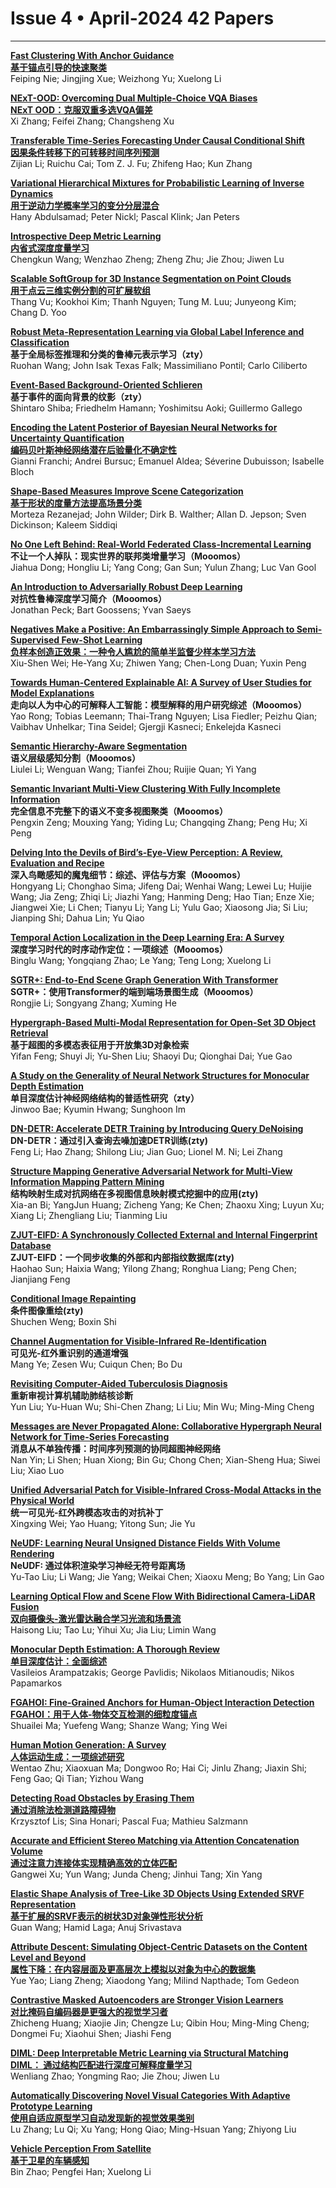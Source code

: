 # Issue 4 • April-2024 42 Papers
 
****

**[Fast Clustering With Anchor Guidance](https://ieeexplore.ieee.org/document/10262202/)**  
**[基于锚点引导的快速聚类](https://mp.weixin.qq.com/s/dB9ru8Ck3V3GutrEfBmmSg)**  
Feiping Nie; Jingjing Xue; Weizhong Yu; Xuelong Li

**[NExT-OOD: Overcoming Dual Multiple-Choice VQA Biases](https://ieeexplore.ieee.org/document/10107423/)**  
**[NExT OOD：克服双重多选VQA偏差](https://mp.weixin.qq.com/s/IGu_n8tfarnekjzaDxwQog)**  
Xi Zhang; Feifei Zhang; Changsheng Xu  

**[Transferable Time-Series Forecasting Under Causal Conditional Shift](https://ieeexplore.ieee.org/document/10214679/)**  
**[因果条件转移下的可转移时间序列预测](https://mp.weixin.qq.com/s/P09YQhviR9f-DkgW7YasBQ)**  
Zijian Li; Ruichu Cai; Tom Z. J. Fu; Zhifeng Hao; Kun Zhang  

**[Variational Hierarchical Mixtures for Probabilistic Learning of Inverse Dynamics](https://ieeexplore.ieee.org/document/10247551/)**  
**[用于逆动力学概率学习的变分分层混合](https://mp.weixin.qq.com/s/2kHuNIrnaDO7eXfyNVKuSQ)**  
Hany Abdulsamad; Peter Nickl; Pascal Klink; Jan Peters  

**[Introspective Deep Metric Learning](https://ieeexplore.ieee.org/document/10239539/)**  
**[内省式深度度量学习](https://mp.weixin.qq.com/s/tCcHZzdn0-FFujEWu4K2Ww)**   
Chengkun Wang; Wenzhao Zheng; Zheng Zhu; Jie Zhou; Jiwen Lu  

**[Scalable SoftGroup for 3D Instance Segmentation on Point Clouds](https://ieeexplore.ieee.org/document/10288416/)**  
**[用于点云三维实例分割的可扩展软组](https://mp.weixin.qq.com/s/palAozH73eZHTwJIUaaBAg)**  
Thang Vu; Kookhoi Kim; Thanh Nguyen; Tung M. Luu; Junyeong Kim; Chang D. Yoo  

**[Robust Meta-Representation Learning via Global Label Inference and Classification](https://ieeexplore.ieee.org/document/10298810/)**  
**基于全局标签推理和分类的鲁棒元表示学习（zty）**  
Ruohan Wang; John Isak Texas Falk; Massimiliano Pontil; Carlo Ciliberto  

**[Event-Based Background-Oriented Schlieren](https://ieeexplore.ieee.org/document/10301562/)**  
**基于事件的面向背景的纹影（zty）**  
Shintaro Shiba; Friedhelm Hamann; Yoshimitsu Aoki; Guillermo Gallego  

**[Encoding the Latent Posterior of Bayesian Neural Networks for Uncertainty Quantification](https://ieeexplore.ieee.org/document/10302334/)**  
**[编码贝叶斯神经网络潜在后验量化不确定性](https://mp.weixin.qq.com/s/f_06zgPMgQ00XSaluz3r5A)**  
Gianni Franchi; Andrei Bursuc; Emanuel Aldea; Séverine Dubuisson; Isabelle Bloch  

**[Shape-Based Measures Improve Scene Categorization](https://ieeexplore.ieee.org/document/10337773/)**  
**[基于形状的度量方法提高场景分类](https://mp.weixin.qq.com/s/E-WIeQ0zBeYnKrr2RbQgBA)**  
Morteza Rezanejad; John Wilder; Dirk B. Walther; Allan D. Jepson; Sven Dickinson; Kaleem Siddiqi  

**[No One Left Behind: Real-World Federated Class-Incremental Learning](https://ieeexplore.ieee.org/document/10323204/)**  
**不让一个人掉队：现实世界的联邦类增量学习（Mooomos）**  
Jiahua Dong; Hongliu Li; Yang Cong; Gan Sun; Yulun Zhang; Luc Van Gool  

**[An Introduction to Adversarially Robust Deep Learning](https://ieeexplore.ieee.org/document/10313059/)**  
**对抗性鲁棒深度学习简介（Mooomos）**  
Jonathan Peck; Bart Goossens; Yvan Saeys  

**[Negatives Make a Positive: An Embarrassingly Simple Approach to Semi-Supervised Few-Shot Learning](https://ieeexplore.ieee.org/document/10319790/)**  
**[负样本创造正效果：一种令人尴尬的简单半监督少样本学习方法](https://mp.weixin.qq.com/s/lfPgDZFu5ebDaQN26wBqow)**  
Xiu-Shen Wei; He-Yang Xu; Zhiwen Yang; Chen-Long Duan; Yuxin Peng  

**[Towards Human-Centered Explainable AI: A Survey of User Studies for Model Explanations](https://ieeexplore.ieee.org/document/10316181/)**  
**走向以人为中心的可解释人工智能：模型解释的用户研究综述（Mooomos）**  
Yao Rong; Tobias Leemann; Thai-Trang Nguyen; Lisa Fiedler; Peizhu Qian; Vaibhav Unhelkar; Tina Seidel; Gjergji Kasneci; Enkelejda Kasneci  

**[Semantic Hierarchy-Aware Segmentation](https://ieeexplore.ieee.org/document/10316583/)**  
**语义层级感知分割（Mooomos）**  
Liulei Li; Wenguan Wang; Tianfei Zhou; Ruijie Quan; Yi Yang  

**[Semantic Invariant Multi-View Clustering With Fully Incomplete Information](https://ieeexplore.ieee.org/document/10319403/)**  
**完全信息不完整下的语义不变多视图聚类（Mooomos）**  
Pengxin Zeng; Mouxing Yang; Yiding Lu; Changqing Zhang; Peng Hu; Xi Peng  

**[Delving Into the Devils of Bird’s-Eye-View Perception: A Review, Evaluation and Recipe](https://ieeexplore.ieee.org/document/10321736/)**  
**深入鸟瞰感知的魔鬼细节：综述、评估与方案（Mooomos）**  
Hongyang Li; Chonghao Sima; Jifeng Dai; Wenhai Wang; Lewei Lu; Huijie Wang; Jia Zeng; Zhiqi Li; Jiazhi Yang; Hanming Deng; Hao Tian; Enze Xie; Jiangwei Xie; Li Chen; Tianyu Li; Yang Li; Yulu Gao; Xiaosong Jia; Si Liu; Jianping Shi; Dahua Lin; Yu Qiao

**[Temporal Action Localization in the Deep Learning Era: A Survey](https://ieeexplore.ieee.org/document/10310147/)**  
**深度学习时代的时序动作定位：一项综述（Mooomos）**  
Binglu Wang; Yongqiang Zhao; Le Yang; Teng Long; Xuelong Li  

**[SGTR+: End-to-End Scene Graph Generation With Transformer](https://ieeexplore.ieee.org/document/10315230/)**  
**SGTR+：使用Transformer的端到端场景图生成（Mooomos）**  
Rongjie Li; Songyang Zhang; Xuming He  

**[Hypergraph-Based Multi-Modal Representation for Open-Set 3D Object Retrieval](https://ieeexplore.ieee.org/document/10319392/)**  
**基于超图的多模态表征用于开放集3D对象检索**  
Yifan Feng; Shuyi Ji; Yu-Shen Liu; Shaoyi Du; Qionghai Dai; Yue Gao  

**[A Study on the Generality of Neural Network Structures for Monocular Depth Estimation](https://ieeexplore.ieee.org/document/10316606/)**  
**单目深度估计神经网络结构的普适性研究（zty）**  
Jinwoo Bae; Kyumin Hwang; Sunghoon Im  

**[DN-DETR: Accelerate DETR Training by Introducing Query DeNoising](https://ieeexplore.ieee.org/document/10334480/)**  
**DN-DETR：通过引入查询去噪加速DETR训练(zty)**  
Feng Li; Hao Zhang; Shilong Liu; Jian Guo; Lionel M. Ni; Lei Zhang  

**[Structure Mapping Generative Adversarial Network for Multi-View Information Mapping Pattern Mining](https://ieeexplore.ieee.org/document/10310125/)**  
**结构映射生成对抗网络在多视图信息映射模式挖掘中的应用(zty)**  
Xia-an Bi; YangJun Huang; Zicheng Yang; Ke Chen; Zhaoxu Xing; Luyun Xu; Xiang Li; Zhengliang Liu; Tianming Liu  

**[ZJUT-EIFD: A Synchronously Collected External and Internal Fingerprint Database](https://ieeexplore.ieee.org/document/10330673/)**  
**ZJUT-EIFD：一个同步收集的外部和内部指纹数据库(zty)**  
Haohao Sun; Haixia Wang; Yilong Zhang; Ronghua Liang; Peng Chen; Jianjiang Feng  

**[Conditional Image Repainting](https://ieeexplore.ieee.org/document/10313073/)**  
**条件图像重绘(zty)**  
Shuchen Weng; Boxin Shi  

**[Channel Augmentation for Visible-Infrared Re-Identification](https://ieeexplore.ieee.org/document/10319076/)**  
**可见光-红外重识别的通道增强**  
Mang Ye; Zesen Wu; Cuiqun Chen; Bo Du  

**[Revisiting Computer-Aided Tuberculosis Diagnosis](https://ieeexplore.ieee.org/document/10310292/)**  
**重新审视计算机辅助肺结核诊断**   
Yun Liu; Yu-Huan Wu; Shi-Chen Zhang; Li Liu; Min Wu; Ming-Ming Cheng  

**[Messages are Never Propagated Alone: Collaborative Hypergraph Neural Network for Time-Series Forecasting](https://ieeexplore.ieee.org/document/10314020/)**  
**消息从不单独传播：时间序列预测的协同超图神经网络**   
Nan Yin; Li Shen; Huan Xiong; Bin Gu; Chong Chen; Xian-Sheng Hua; Siwei Liu; Xiao Luo  

**[Unified Adversarial Patch for Visible-Infrared Cross-Modal Attacks in the Physical World](https://ieeexplore.ieee.org/document/10310159/)**  
**统一可见光-红外跨模态攻击的对抗补丁**   
Xingxing Wei; Yao Huang; Yitong Sun; Jie Yu  

**[NeUDF: Learning Neural Unsigned Distance Fields With Volume Rendering](https://ieeexplore.ieee.org/document/10330070/)**  
**NeUDF: 通过体积渲染学习神经无符号距离场**   
Yu-Tao Liu; Li Wang; Jie Yang; Weikai Chen; Xiaoxu Meng; Bo Yang; Lin Gao  

**[Learning Optical Flow and Scene Flow With Bidirectional Camera-LiDAR Fusion](https://ieeexplore.ieee.org/document/10310261/)**  
**[双向摄像头-激光雷达融合学习光流和场景流](https://mp.weixin.qq.com/s/Lr67edeo0o6F0T4nRJYExQ)**  
Haisong Liu; Tao Lu; Yihui Xu; Jia Liu; Limin Wang  

**[Monocular Depth Estimation: A Thorough Review](https://ieeexplore.ieee.org/document/10313067/)**  
**[单目深度估计：全面综述](https://mp.weixin.qq.com/s/9FsyhDDfmCzzbSUyQQNxJQ)**  
Vasileios Arampatzakis; George Pavlidis; Nikolaos Mitianoudis; Nikos Papamarkos  

**[FGAHOI: Fine-Grained Anchors for Human-Object Interaction Detection](https://ieeexplore.ieee.org/document/10315071/)**  
**[FGAHOI：用于人体-物体交互检测的细粒度锚点](https://mp.weixin.qq.com/s/GV6aB4ypkSuF9K_fwOvQ0A)**  
Shuailei Ma; Yuefeng Wang; Shanze Wang; Ying Wei  

**[Human Motion Generation: A Survey](https://ieeexplore.ieee.org/document/10313063/)**  
**[人体运动生成：一项综述研究](https://mp.weixin.qq.com/s/6NG0ZzEirqK-C1Cd9G85sA)**  
Wentao Zhu; Xiaoxuan Ma; Dongwoo Ro; Hai Ci; Jinlu Zhang; Jiaxin Shi; Feng Gao; Qi Tian; Yizhou Wang  

**[Detecting Road Obstacles by Erasing Them](https://ieeexplore.ieee.org/document/10334623/)**  
**[通过消除法检测道路障碍物](https://mp.weixin.qq.com/s/Q43CYGei1MPU6ccuQCmrQg)**  
Krzysztof Lis; Sina Honari; Pascal Fua; Mathieu Salzmann  

**[Accurate and Efficient Stereo Matching via Attention Concatenation Volume](https://ieeexplore.ieee.org/document/10330699/)**  
**[通过注意力连接体实现精确高效的立体匹配](https://mp.weixin.qq.com/s/7sTlSswXttd1ra3RdAbfJg)**  
Gangwei Xu; Yun Wang; Junda Cheng; Jinhui Tang; Xin Yang  

**[Elastic Shape Analysis of Tree-Like 3D Objects Using Extended SRVF Representation](https://ieeexplore.ieee.org/document/10323229/)**  
**[基于扩展的SRVF表示的树状3D对象弹性形状分析](https://mp.weixin.qq.com/s/tnAthQ0YYGHS8YTxJfZzkg)**  
Guan Wang; Hamid Laga; Anuj Srivastava  

**[Attribute Descent: Simulating Object-Centric Datasets on the Content Level and Beyond](https://ieeexplore.ieee.org/document/10337789/)**  
**[属性下降：在内容层面及更高层次上模拟以对象为中心的数据集](https://mp.weixin.qq.com/s/UILKuRL_wVUUdI0SSbelVA)**  
Yue Yao; Liang Zheng; Xiaodong Yang; Milind Napthade; Tom Gedeon  

**[Contrastive Masked Autoencoders are Stronger Vision Learners](https://ieeexplore.ieee.org/document/10330745/)**  
**[对比掩码自编码器是更强大的视觉学习者](https://mp.weixin.qq.com/s/tOYbEopdm-mjP5TKh_D0aQ)**  
Zhicheng Huang; Xiaojie Jin; Chengze Lu; Qibin Hou; Ming-Ming Cheng; Dongmei Fu; Xiaohui Shen; Jiashi Feng  

**[DIML: Deep Interpretable Metric Learning via Structural Matching](https://ieeexplore.ieee.org/document/10334048/)**  
**[DIML： 通过结构匹配进行深度可解释度量学习](https://mp.weixin.qq.com/s/W7kxj2x8No8l6Bk0kmo1eQ)**  
Wenliang Zhao; Yongming Rao; Jie Zhou; Jiwen Lu  

**[Automatically Discovering Novel Visual Categories With Adaptive Prototype Learning](https://ieeexplore.ieee.org/document/10328468/)**  
**[使用自适应原型学习自动发现新的视觉效果类别](https://mp.weixin.qq.com/s/zCrtLC1SFCJD8BYarIGqJQ)**  
Lu Zhang; Lu Qi; Xu Yang; Hong Qiao; Ming-Hsuan Yang; Zhiyong Liu  

**[Vehicle Perception From Satellite](https://ieeexplore.ieee.org/document/10330623/)**  
**[基于卫星的车辆感知](https://mp.weixin.qq.com/s/UZpkfCNkQszYM3YR91XW0Q)**  
Bin Zhao; Pengfei Han; Xuelong Li  

